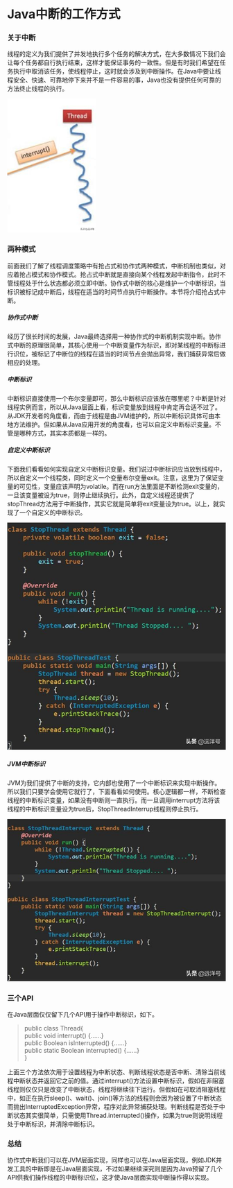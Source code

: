 # Java中断的工作方式

### 关于中断

线程的定义为我们提供了并发地执行多个任务的解决方式，在大多数情况下我们会让每个任务都自行执行结束，这样才能保证事务的一致性。但是有时我们希望在任务执行中取消该任务，使线程停止，这时就会涉及到中断操作。在Java中要让线程安全、快速、可靠地停下来并不是一件容易的事，Java也没有提供任何可靠的方法终止线程的执行。

![](../image/c7/ti-1.png)

### 两种模式

前面我们了解了线程调度策略中有抢占式和协作式两种模式，中断机制也类似，对应着抢占模式和协作模式。抢占式中断就是直接向某个线程发起中断指令，此时不管线程处于什么状态都必须立即中断。协作式中断的核心是维护一个中断标识，当标识被标记成中断后，线程在适当的时间节点执行中断操作。本节将介绍抢占式中断。

##### 协作式中断

经历了很长时间的发展，Java最终选择用一种协作式的中断机制实现中断。协作式中断的原理很简单，其核心使用一个中断变量作为标识，即对某线程的中断标进行识位，被标记了中断位的线程在适当的时间节点会抛出异常，我们捕获异常后做相应的处理。

##### 中断标识

中断标识直接使用一个布尔变量即可，那么中断标识应该放在哪里呢？中断是针对线程实例而言，所以从Java层面上看，标识变量放到线程中肯定再合适不过了。从JDK开发者的角度看，而由于线程是由JVM维护的，所以中断标识具体可由本地方法维护。但如果从Java应用开发的角度看，也可以自定义中断标识变量。不管是哪种方式，其实本质都是一样的。

##### 自定义中断标识

下面我们看看如何实现自定义中断标识变量。我们说过中断标识应当放到线程中，所以自定义一个线程类，同时定义一个变量布尔变量exit。注意，这里为了保证变量的可见性，变量应该声明为volatile。而在run方法里面是不断检测exit变量的，一旦该变量被设为true，则停止继续执行。此外，自定义线程还提供了stopThread方法用于中断操作，其实它就是简单将exit变量设为true。以上，就实现了一个自定义的中断标识。


![](../image/c7/ti-2.png)

##### JVM中断标识

JVM为我们提供了中断的支持，它内部也使用了一个中断标识来实现中断操作。所以我们只要学会使用它就行了，下面看看如何使用。核心逻辑都一样，不断检查线程的中断标识变量，如果没有中断则一直执行。而一旦调用interrupt方法将该线程的中断标识变量设为true后，StopThreadInterrup线程则停止执行。

![](../image/c7/ti-3.png)

### 三个API

在Java层面仅仅留下几个API用于操作中断标识，如下。

> public class Thread{ <br>
   public void interrupt() {……}<br>
   public Boolean isInterrupted() {……}<br>
   public static Boolean interrupted() {……}<br>
  }

上面三个方法依次用于设置线程为中断状态、判断线程状态是否中断、清除当前线程中断状态并返回它之前的值。通过interrupt()方法设置中断标识，假如在非阻塞线程则仅仅只是改变了中断状态，线程将继续往下运行。但假如在可取消阻塞线程中，如正在执行sleep()、wait()、join()等方法的线程则会因为被设置了中断状态而抛出InterruptedException异常，程序对此异常捕获处理。判断线程是否处于中断状态其实很简单，只需使用Thread.interrupted()操作，如果为true则说明线程处于中断标识，并清除中断标识。

### 总结

协作式中断我们可以在JVM层面实现，同样也可以在Java层面实现，例如JDK并发工具的中断即是在Java层面实现，不过如果继续深究则是因为Java预留了几个API供我们操作线程的中断标识位，这才使Java层面实现中断操作得以实现。

